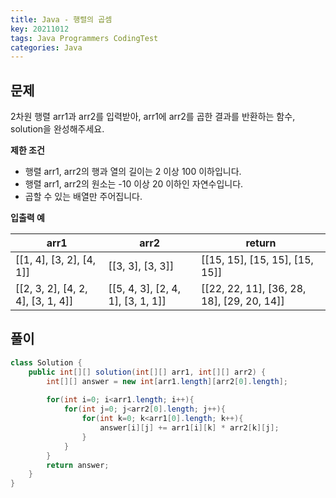 ```yaml
---
title: Java - 행렬의 곱셈
key: 20211012
tags: Java Programmers CodingTest
categories: Java
---
```


## 문제

2차원 행렬 arr1과 arr2를 입력받아, arr1에 arr2를 곱한 결과를 반환하는 함수, solution을 완성해주세요.  

**제한 조건**  

* 행렬 arr1, arr2의 행과 열의 길이는 2 이상 100 이하입니다.  
* 행렬 arr1, arr2의 원소는 -10 이상 20 이하인 자연수입니다.  
* 곱할 수 있는 배열만 주어집니다.  

**입출력 예**  

|arr1|arr2|return|
|--|--|--|
|[[1, 4], [3, 2], [4, 1]]|[[3, 3], [3, 3]]|[[15, 15], [15, 15], [15, 15]]|
|[[2, 3, 2], [4, 2, 4], [3, 1, 4]]|[[5, 4, 3], [2, 4, 1], [3, 1, 1]]|[[22, 22, 11], [36, 28, 18], [29, 20, 14]]|

## 풀이
~~~java
class Solution {
    public int[][] solution(int[][] arr1, int[][] arr2) {
        int[][] answer = new int[arr1.length][arr2[0].length];
        
        for(int i=0; i<arr1.length; i++){
            for(int j=0; j<arr2[0].length; j++){
                for(int k=0; k<arr1[0].length; k++){
                    answer[i][j] += arr1[i][k] * arr2[k][j];
                }
            }
        }        
        return answer;
    }
}
~~~ 

